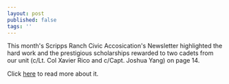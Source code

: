 ```yaml
---
layout: post
published: false
tags: ''
---
```

This month's Scripps Ranch Civic Accosication's Newsletter highlighted the hard work and the prestigious scholarships rewarded to two cadets from our unit (c/Lt. Col Xavier Rico and c/Capt. Joshua Yang) on page 14.




Click [here](https://issuu.com/seacoastmedialab/docs/001-024_scrippsranchnews_february2023?fr=sZTUxZTQxNzAzNzM) to read more about it.

